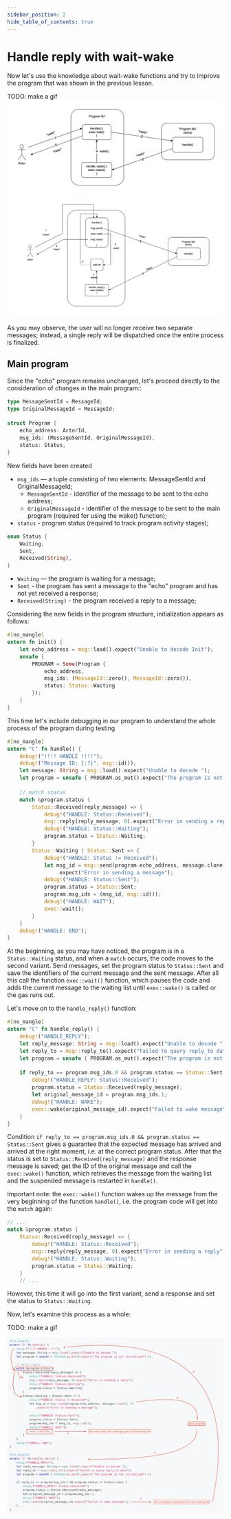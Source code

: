 ```yaml
---
sidebar_position: 2
hide_table_of_contents: true
---
```


# Handle reply with wait-wake

Now let's use the knowledge about wait-wake functions and try to improve the program that was shown in the previous lesson. 

TODO: make a gif
![schema part 2](../img/03/wait-wake.png)
![schema part 2](../img/03/wait-wake_2.png)

As you may observe, the user will no longer receive two separate messages; instead, a single reply will be dispatched once the entire process is finalized.

## Main program

Since the "echo" program remains unchanged, let's proceed directly to the consideration of changes in the main program::

```rust
type MessageSentId = MessageId;
type OriginalMessageId = MessageId;

struct Program {
    echo_address: ActorId,
    msg_ids: (MessageSentId, OriginalMessageId),
    status: Status,
}
```
New fields have been created
- `msg_ids` — a tuple consisting of two elements: MessageSentId and OriginalMessageId;
    - `MessageSentId` - identifier of the message to be sent to the echo address;
    - `OriginalMessageId` - identifier of the message to be sent to the main program (required for using the wake() function);
- `status` - program status (required to track program activity stages);

```rust
enum Status {
    Waiting,
    Sent,
    Received(String),
}
```
- `Waiting` — the program is waiting for a message;
- `Sent` - the program has sent a message to the "echo" program and has not yet received a response;
- `Received(String)` - the program received a reply to a message;


Considering the new fields in the program structure, initialization appears as follows:

```rust
#[no_mangle]
extern fn init() {
    let echo_address = msg::load().expect("Unable to decode Init");
    unsafe {
        PROGRAM = Some(Program {
            echo_address,
            msg_ids: (MessageId::zero(), MessageId::zero()),
            status: Status::Waiting
        });
    }
}
```

This time let's include debugging in our program to understand the whole process of the program during testing


```rust
#[no_mangle]
extern "C" fn handle() {
    debug!("!!!! HANDLE !!!!");
    debug!("Message ID: {:?}", msg::id());
    let message: String = msg::load().expect("Unable to decode ");
    let program = unsafe { PROGRAM.as_mut().expect("The program is not initialized") };

    // match status
    match &program.status {
        Status::Received(reply_message) => {
            debug!("HANDLE: Status::Received");
            msg::reply(reply_message, 0).expect("Error in sending a reply");
            debug!("HANDLE: Status::Waiting");
            program.status = Status::Waiting;
        }
        Status::Waiting | Status::Sent => {
            debug!("HANDLE: Status != Received");
            let msg_id = msg::send(program.echo_address, message.clone(), 0)
                .expect("Error in sending a message");
            debug!("HANDLE: Status::Sent");
            program.status = Status::Sent;
            program.msg_ids = (msg_id, msg::id());
            debug!("HANDLE: WAIT");
            exec::wait();
        }
    }
    debug!("HANDLE: END");
}

```

At the beginning, as you may have noticed, the program is in a `Status::Waiting` status, and when a `match` occurs, the code moves to the second variant. Send messages, set the program status to `Status::Sent` and save the identifiers of the current message and the sent message.  After all this call the function `exec::wait()` function, which pauses the code and adds the current message to the waiting list until `exec::wake()` is called or the gas runs out.

Let's move on to the `handle_reply()` function: 

```rust
#[no_mangle]
extern "C" fn handle_reply() {
    debug!("HANDLE_REPLY");
    let reply_message: String = msg::load().expect("Unable to decode ");
    let reply_to = msg::reply_to().expect("Failed to query reply_to data");
    let program = unsafe { PROGRAM.as_mut().expect("The program is not initialized") };

    if reply_to == program.msg_ids.0 && program.status == Status::Sent {
        debug!("HANDLE_REPLY: Status::Received");
        program.status = Status::Received(reply_message);
        let original_message_id = program.msg_ids.1;
        debug!("HANDLE: WAKE");
        exec::wake(original_message_id).expect("Failed to wake message");
    }
}
```

Сondition  `if reply_to == program.msg_ids.0 && program.status == Status::Sent` gives a guarantee that the expected message has arrived and arrived at the right moment, i.e. at the correct program status. 
After that the status is set to `Status::Received(reply_message)` and the response message is saved; get the ID of the original message and call the `exec::wake()` function, which retrieves the message from the waiting list and the suspended message is restarted in `handle()`. 

Important note: the `exec::wake()` function wakes up the message from the very beginning of the function `handle()`, i.e. the program code will get into the `match` again:
```rust
// ...
match &program.status {
    Status::Received(reply_message) => {
        debug!("HANDLE: Status::Received");
        msg::reply(reply_message, 0).expect("Error in sending a reply");
        debug!("HANDLE: Status::Waiting");
        program.status = Status::Waiting;
    }
    // ...
```
However, this time it will go into the first variant, send a response and set the status to `Status::Waiting`.

Now, let's examine this process as a whole: 

TODO: make a gif

![Code part 2](../img/03/code.png)
